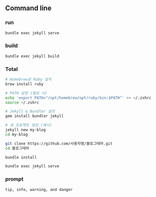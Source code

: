## Command line
### run
```sh
bundle exec jekyll serve
```

### build
```sh
bundle exec jekyll build
```

### Total
```sh
# Homebrew로 Ruby 설치
brew install ruby

# PATH 설정 (필요 시)
echo 'export PATH="/opt/homebrew/opt/ruby/bin:$PATH"' >> ~/.zshrc
source ~/.zshrc

# Jekyll & Bundler 설치
gem install bundler jekyll

# 새 프로젝트 생성 (예시)
jekyll new my-blog
cd my-blog

git clone https://github.com/사용자명/블로그테마.git
cd 블로그테마

bundle install

bundle exec jekyll serve
```

### prompt
```
tip, info, warning, and danger
```